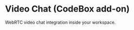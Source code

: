 Video Chat (CodeBox add-on)
=======================

WebRTC video chat integration inside your workspace.
